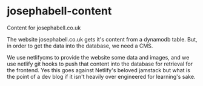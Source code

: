 # josephabell-content

Content for josephabell.co.uk

The website josephabell.co.uk gets it's content from a dynamodb table. But,
in order to get the data into the database, we need a CMS.

We use netlifycms to provide the website some data and images, and we use
netlify git hooks to push that content into the database for retrieval for the frontend.
Yes this goes against Netlify's beloved jamstack but what is the point of
a dev blog if it isn't heavily over engineered for learning's sake. 
